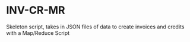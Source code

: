 # INV-CR-MR
Skeleton script, takes in JSON files of data to create invoices and credits with a Map/Reduce Script
